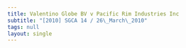 ```yaml
---
title: Valentino Globe BV v Pacific Rim Industries Inc
subtitle: "[2010] SGCA 14 / 26\_March\_2010"
tags: null
layout: single
---
```


